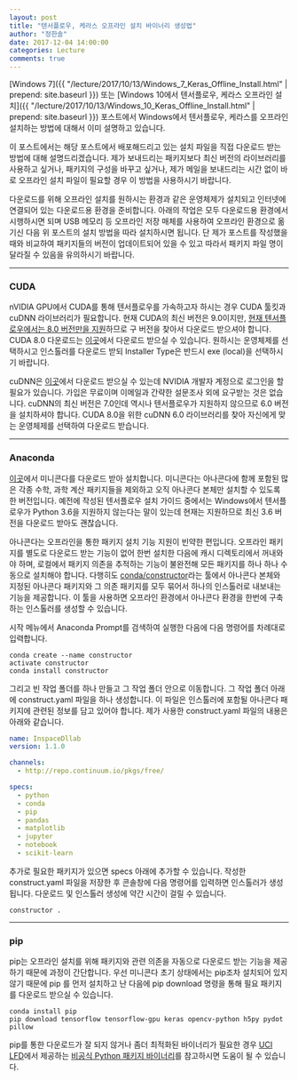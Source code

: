 ```yaml
---
layout: post
title: "텐서플로우, 케라스 오프라인 설치 바이너리 생성법"
author: "정한솔"
date: 2017-12-04 14:00:00
categories: Lecture
comments: true
---
```


[Windows 7]({{ "/lecture/2017/10/13/Windows_7_Keras_Offline_Install.html" | prepend: site.baseurl }}) 또는 [Windows 10에서 텐서플로우, 케라스 오프라인 설치]({{ "/lecture/2017/10/13/Windows_10_Keras_Offline_Install.html" | prepend: site.baseurl }}) 포스트에서 Windows에서 텐서플로우, 케라스를 오프라인 설치하는 방법에 대해서 이미 설명하고 있습니다.

이 포스트에서는 해당 포스트에서 배포해드리고 있는 설치 파일을 직접 다운로드 받는 방법에 대해 설명드리겠습니다. 제가 보내드리는 패키지보다 최신 버전의 라이브러리를 사용하고 싶거나, 패키지의 구성을 바꾸고 싶거나, 제가 메일을 보내드리는 시간 없이 바로 오프라인 설치 파일이 필요할 경우 이 방법을 사용하시기 바랍니다.

다운로드를 위해 오프라인 설치를 원하시는 환경과 같은 운영체제가 설치되고 인터넷에 연결되어 있는 다운로드용 환경을 준비합니다. 아래의 작업은 모두 다운로드용 환경에서 시행하시면 되며 USB 메모리 등 오프라인 저장 매체를 사용하여 오프라인 환경으로 옮기신 다음 위 포스트의 설치 방법을 따라 설치하시면 됩니다. 단 제가 포스트를 작성했을 때와 비교하여 패키지들의 버전이 업데이트되어 있을 수 있고 따라서 패키지 파일 명이 달라질 수 있음을 유의하시기 바랍니다.

---

### CUDA

nVIDIA GPU에서 CUDA를 통해 텐서플로우를 가속하고자 하시는 경우 CUDA 툴킷과 cuDNN 라이브러리가 필요합니다. 현재 CUDA의 최신 버전은 9.0이지만, [현재 텐서플로우에서는 8.0 버전만을 지원](https://www.tensorflow.org/install/install_windows)하므로 구 버전을 찾아서 다운로드 받으셔야 합니다. CUDA 8.0 다운로드는 [이곳](https://developer.nvidia.com/cuda-80-ga2-download-archive)에서 다운로드 받으실 수 있습니다. 원하시는 운영체제를 선택하시고 인스톨러를 다운로드 받되 Installer Type은 반드시 exe (local)을 선택하시기 바랍니다.

cuDNN은 [이곳](https://developer.nvidia.com/cudnn)에서 다운로드 받으실 수 있는데 NVIDIA 개발자 계정으로 로그인을 할 필요가 있습니다. 가입은 무료이며 이메일과 간략한 설문조사 외에 요구받는 것은 없습니다. cuDNN의 최신 버전은 7.0인데 역시나 텐서플로우가 지원하지 않으므로 6.0 버전을 설치하셔야 합니다. CUDA 8.0을 위한 cuDNN 6.0 라이브러리를 찾아 자신에게 맞는 운영체제를 선택하여 다운로드 받습니다.

---

### Anaconda

[이곳](https://conda.io/miniconda.html)에서 미니콘다를 다운로드 받아 설치합니다. 미니콘다는 아나콘다에 함께 포함된 많은 각종 수학, 과학 계산 패키지들을 제외하고 오직 아나콘다 본체만 설치할 수 있도록 한 버전입니다. 예전에 작성된 텐서플로우 설치 가이드 중에서는 Windows에서 텐서플로우가 Python 3.6을 지원하지 않는다는 말이 있는데 현재는 지원하므로 최신 3.6 버전을 다운로드 받아도 괜찮습니다.

아나콘다는 오프라인을 통한 패키지 설치 기능 지원이 빈약한 편입니다. 오프라인 패키지를 별도로 다운로드 받는 기능이 없어 한번 설치한 다음에 캐시 디렉토리에서 꺼내와야 하며, 로컬에서 패키지 의존을 추적하는 기능이 불완전해 모든 패키지를 하나 하나 수동으로 설치해야 합니다. 다행히도 [conda/constructor](https://github.com/conda/constructor)라는 툴에서 아나콘다 본체와 지정된 아나콘다 패키지와 그 의존 패키지를 모두 묶어서 하나의 인스톨러로 내보내는 기능을 제공합니다. 이 툴을 사용하면 오프라인 환경에서 아나콘다 환경을 한번에 구축하는 인스톨러를 생성할 수 있습니다.

시작 메뉴에서 Anaconda Prompt를 검색하여 실행한 다음에 다음 명령어를 차례대로 입력합니다.

```
conda create --name constructor
activate constructor
conda install constructor
```

그리고 빈 작업 폴더를 하나 만들고 그 작업 폴더 안으로 이동합니다. 그 작업 폴더 아래에 construct.yaml 파일을 하나 생성합니다. 이 파일은 인스톨러에 포함될 아나콘다 패키지에 관련된 정보를 담고 있어야 합니다. 제가 사용한 construct.yaml 파일의 내용은 아래와 같습니다.

```yaml
name: InspaceDllab
version: 1.1.0

channels:
  - http://repo.continuum.io/pkgs/free/

specs:
  - python
  - conda
  - pip
  - pandas
  - matplotlib
  - jupyter
  - notebook
  - scikit-learn
```

추가로 필요한 패키지가 있으면 specs 아래에 추가할 수 있습니다. 작성한 construct.yaml 파일을 저장한 후 콘솔창에 다음 명령어를 입력하면 인스톨러가 생성됩니다. 다운로드 및 인스톨러 생성에 약간 시간이 걸릴 수 있습니다.

```
constructor .
```

---

### pip

pip는 오프라인 설치를 위해 패키지와 관련 의존을 자동으로 다운로드 받는 기능을 제공하기 때문에 과정이 간단합니다. 우선 미니콘다 초기 상태에서는 pip조차 설치되어 있지 않기 때문에 pip 를 먼저 설치하고 난 다음에 pip download 명령을 통해 필요 패키지를 다운로드 받으실 수 있습니다.

```
conda install pip
pip download tensorflow tensorflow-gpu keras opencv-python h5py pydot pillow
```

pip를 통한 다운로드가 잘 되지 않거나 좀더 최적화된 바이너리가 필요한 경우 [UCI](https://uci.edu/) [LFD](https://www.lfd.uci.edu/)에서 제공하는 [비공식 Python 패키지 바이너리](https://www.lfd.uci.edu/~gohlke/pythonlibs/)를 참고하시면 도움이 될 수 있습니다.
